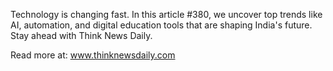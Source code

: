 Technology is changing fast. In this article #380, we uncover top trends like AI, automation, and digital education tools that are shaping India's future. Stay ahead with Think News Daily.

Read more at: www.thinknewsdaily.com